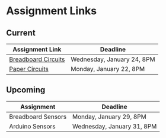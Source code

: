 # Assignment Links

## Current

| Assignment Link            | Deadline                |
| -------------------------- | ----------------------- |
| [Breadboard Circuits](https://classroom.github.com/a/uLKZwMI7) | Wednesday, January 24, 8PM |
| [Paper Circuits](https://classroom.github.com/a/M3srn37H) | Monday, January 22, 8PM |

## Upcoming

| Assignment          | Deadline                   |
| ------------------- | -------------------------- |
| Breadboard Sensors  | Monday, January 29, 8PM    |
| Arduino Sensors     | Wednesday, January 31, 8PM |
